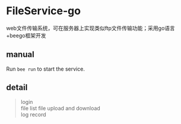 # FileService-go
web文件传输系统，可在服务器上实现类似ftp文件传输功能；采用go语言+beego框架开发  
## manual
Run `bee run` to start the service.  

## detail
> login   
> file list
> file upload and download   
> log record   
 
